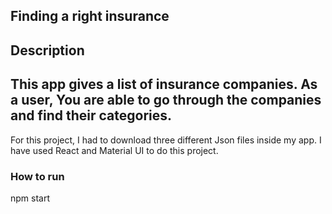 ###
Finding a right insurance
---
####
 Description
 ---
This app gives a list of insurance companies. As a user, You are able to go through the companies and find their categories. 
---
For this project, I had to download three different Json files inside my app. I have used React and Material UI to do this project.

### How to run

npm start


